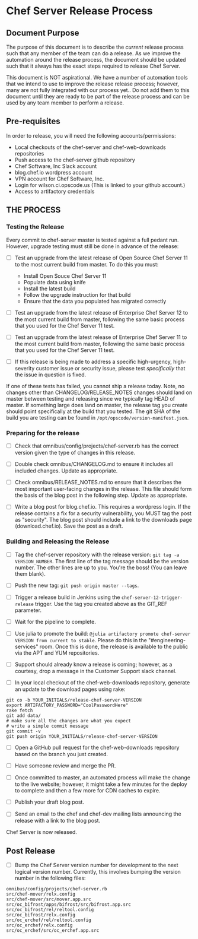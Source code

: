 # Chef Server Release Process

## Document Purpose

The purpose of this document is to describe the *current* release
process such that any member of the team can do a release.  As we
improve the automation around the release process, the document should
be updated such that it always has the exact steps required to release
Chef Server.

This document is NOT aspirational.  We have a number of automation
tools that we intend to use to improve the release release process;
however, many are not fully integrated with our process yet.. Do not
add them to this document until they are ready to be part of the
release process and can be used by any team member to perform a
release.

## Pre-requisites

In order to release, you will need the following accounts/permissions:

- Local checkouts of the chef-server and chef-web-downloads repositories
- Push access to the chef-server github repository
- Chef Software, Inc Slack account
- blog.chef.io wordpress account
- VPN account for Chef Software, Inc.
- Login for wilson.ci.opscode.us (This is linked to your github
account.)
- Access to artifactory credentials

## THE PROCESS
### Testing the Release

Every commit to chef-server master is tested against a full pedant
run. However, upgrade testing must still be done in advance of the
release:

- [ ] Test an upgrade from the latest release of Open Source Chef Server
11 to the most current build from master. To do this you must:

  - Install Open Souce Chef Server 11
  - Populate data using knife
  - Install the latest build
  - Follow the upgrade instruction for that build
  - Ensure that the data you populated has migrated correctly

- [ ] Test an upgrade from the latest release of Enterprise Chef
  Server 12 to the most current build from master, following the same
  basic process that you used for the Chef Server 11 test.

- [ ] Test an upgrade from the latest release of Enterprise Chef
  Server 11 to the most current build from master, following the same
  basic process that you used for the Chef Server 11 test.

- [ ] If this release is being made to address a specific
  high-urgency, high-severity customer issue or security issue, please
  test *specifically* that the issue in question is fixed.

If one of these tests has failed, you cannot ship a release today.
Note, no changes other than CHANGELOG/RELEASE_NOTES changes should
land on master between testing and releasing since we typically tag
HEAD of master. If something large does land on master, the release
tag you create should point specifically at the build that you tested.
The git SHA of the build you are testing can be found in
`/opt/opscode/version-manifest.json`.

### Preparing for the release

- [ ] Check that omnibus/config/projects/chef-server.rb has the
  correct version given the type of changes in this release.

- [ ] Double check omnibus/CHANGELOG.md to ensure it includes all
  included changes. Update as appropriate.

- [ ] Check omnibus/RELEASE_NOTES.md to ensure that it describes the
  most important user-facing changes in the release. This file should
  form the basis of the blog post in the following step. Update as
  appropriate.

- [ ] Write a blog post for blog.chef.io. This requires a wordpress
  login. If the release contains a fix for a security vulnerability,
  you MUST tag the post as "security". The blog post should include a
  link to the downloads page (download.chef.io). Save the post as a
  draft.

### Building and Releasing the Release

- [ ] Tag the chef-server repository with the release version: `git
  tag -a VERSION_NUMBER`. The first line of the tag message should be
  the version number. The other lines are up to you. You're the boss!
  (You can leave them blank).

- [ ] Push the new tag: `git push origin master --tags`.

- [ ] Trigger a release build in Jenkins using the
  `chef-server-12-trigger-release` trigger.  Use the tag you created
  above as the GIT_REF parameter.

- [ ] Wait for the pipeline to complete.

- [ ] Use julia to promote the build: `@julia artifactory promote
  chef-server VERSION from current to stable`.  Please do this in the
  "#engineering-services" room.  Once this is done, the release is
  available to the public via the APT and YUM repositories.

- [ ] Support should already know a release is coming; however, as a
  courtesy, drop a message in the Customer Support slack channel.

- [ ] In your local checkout of the chef-web-downloads repository,
generate an update to the download pages using rake:

```
git co -b YOUR_INITIALS/release-chef-server-VERSION
export ARTIFACTORY_PASSWORD="CoolPasswordHere"
rake fetch
git add data/
# make sure all the changes are what you expect
# write a simple commit message
git commit -v
git push origin YOUR_INITIALS/release-chef-server-VERSION
```

- [ ] Open a GitHub pull request for the chef-web-downloads repository
based on the branch you just created.

- [ ] Have someone review and merge the PR.

- [ ] Once committed to master, an automated process will make the
  change to the live website; however, it might take a few minutes for
  the deploy to complete and then a few more for CDN caches to expire.

- [ ] Publish your draft blog post.

- [ ] Send an email to the chef and chef-dev mailing lists announcing
the release with a link to the blog post.

Chef Server is now released.

## Post Release

- [ ] Bump the Chef Server version number for development to the next
  logical version number.  Currently, this involves bumping the
  version number in the following files:

```
omnibus/config/projects/chef-server.rb
src/chef-mover/relx.config
src/chef-mover/src/mover.app.src
src/oc_bifrost/apps/bifrost/src/bifrost.app.src
src/oc_bifrost/rel/reltool.config
src/oc_bifrost/relx.config
src/oc_erchef/rel/reltool.config
src/oc_erchef/relx.config
src/oc_erchef/src/oc_erchef.app.src
```
